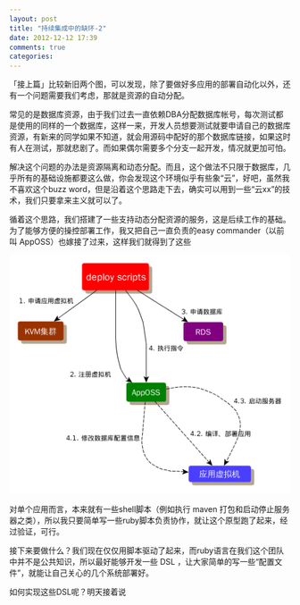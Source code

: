 ```yaml
---
layout: post
title: "持续集成中的缺环-2"
date: 2012-12-12 17:39
comments: true
categories: 
---
```

「接上篇」比较新旧两个图，可以发现，除了要做好多应用的部署自动化以外，还有一个问题需要我们考虑，那就是资源的自动分配。

常见的是数据库资源，由于我们过去一直依赖DBA分配数据库帐号，每次测试都是使用的同样的一个数据库，这样一来，开发人员想要测试就要申请自己的数据库资源，有新来的同学如果不知道，就会用源码中配好的那个数据库链接，如果这时有人在测试，那就悲剧了。而如果偶尔需要多个分支一起开发，情况就更加可怕。

解决这个问题的办法是资源隔离和动态分配。而且，这个做法不只限于数据库，几乎所有的基础设施都要这么做，你会发现这个环境似乎有些象“云”，好吧，虽然我不喜欢这个buzz word，但是沿着这个思路走下去，确实可以用到一些“云xx”的技术，我们只要拿来主义就可以了。

循着这个思路，我们搭建了一些支持动态分配资源的服务，这是后续工作的基础。为了能够方便的操控部署工作，我又把自己一直负责的easy commander（以前叫 AppOSS）也嫁接了过来，这样我们就得到了这些

![部署图](/images/ci_deploy.png)

对单个应用而言，本来就有一些shell脚本（例如执行 maven 打包和启动停止服务器之类），所以我只要简单写一些ruby脚本负责协作，就让这个原型跑了起来，经过验证，可行。

接下来要做什么？我们现在仅仅用脚本驱动了起来，而ruby语言在我们这个团队中并不是公共知识，所以最好能够开发一些 DSL ，让大家简单的写一些“配置文件”，就能让自己关心的几个系统部署好。

如何实现这些DSL呢？明天接着说
